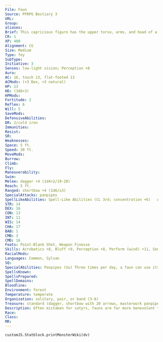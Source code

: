 ```yaml
---
File: Faun
Source: PFRPG Bestiary 3
URL: 
Group: 
aliases: 
Brief: This capricious figure has the upper torso, arms, and head of a man, but goatlike legs, a tail, and curling horns on his head.
CR: 1
XP: 400
Alignment: CG
Size: Medium
Type: fey
SubType: 
Initiative: 3
Senses: low-light vision; Perception +8
Aura: 
AC: 16, touch 13, flat-footed 13
ACMods: (+3 Dex, +3 natural)
HP: 13
HD: (3d6+3)
HPMods: 
Fortitude: 2
Reflex: 6
Will: 5
SaveMods: 
DefensiveAbilities: 
DR: 2/cold iron
Immunities: 
Resist: 
SR: 
Weaknesses: 
Space: 5 ft.
Speed: 30 ft.
MoveMods: 
Burrow: 
Climb: 
Fly: 
Maneuverability: 
Swim: 
Melee: dagger +4 (1d4+2/19-20)
Reach: 5 ft.
Ranged: shortbow +4 (1d6/x3)
SpecialAttacks: panpipes
SpellLikeAbilities: Spell-Like Abilities (CL 3rd; concentration +6)   At Will-ghost sound (DC 13)   1/day-hideous laughter (DC 15), sleep (DC 14)
STR: 14
DEX: 16
CON: 13
INT: 11
WIS: 14
CHA: 17
BAB: 1
CMB: 3
CMD: 16
Feats: Point-Blank Shot, Weapon Finesse
Skills: Acrobatics +8, Bluff +9, Perception +8, Perform (wind) +11, Sense Motive +7, Stealth +9, Survival +4
RacialMods: 
Languages: Common, Sylvan
SQ: 
SpecialAbilities: Panpipes (Su) Three times per day, a faun can use its masterwork panpipes to augment its spell-like abilities. Doing so is a swift action that increases the DC of the next spell-like ability it uses on its turn by +2.
SpellsKnown: 
SpellsPrepared: 
SpellDomains: 
Bloodline: 
Environment: forest
Temperature: temperate
Organization: solitary, pair, or band (3-8)
Treasure: standard (dagger, shortbow with 20 arrows, masterwork panpipes, other treasure)
Description: Often mistaken for satyrs, fauns are far more benevolent than their unpredictable cousins. Many people use the two names interchangeably, a fact that irritates both fauns and satyrs. The vast majority of fauns are male, although unlike satyrs, females of this species do exist- they're simply less common than male fauns.  While satyrs breeding with their seduced victims always produce full-blooded satyrs, fauns are the result of a willing pairing between satyrs and goodly fey or kindhearted humanoids such as humans or elves. Even in this case, the babies of such unions are usually stolen away and raised by their fey parent or some other sylvan foster family.  Like satyrs, fauns enjoy wine, music, dancing, nature, and carnal pleasures. Gentle hedonists, fauns also have a dedicated connection to the countryside, helping hardworking humanoids who make peace with the land and take little more than they need. They help these frontier folk by fighting off significant threats and keeping less savory fey creatures away from their settlements. While they prefer to go unnoticed, in dire times a band of fauns may present themselves to villagers to warn their neighbors of an upcoming threat.  Fauns find nymphs exceptionally attractive, more so than all others who dare view them. Nymphs find beauty in fauns' good nature and steadfast dedication to the natural world, and often humor their advances before almost accidentally falling in love with them.  As tall as a human, a faun stands on stark white goat legs and has short horns protruding from its head. It also has a short tail that swishes playfully when it is excited or entertained, and its hair falls gracefully around its horns and ears. Its humanoid torso is always lithe but chiseled because of its constant activity and play-fauns rarely laze about too long. Fauns stand nearly 6 feet tall and weigh little more than 150 pounds.
Race: 
Class: 
MR: 
---
```

```dataviewjs
customJS.Statblock.printMonsterWiki(dv)
```
